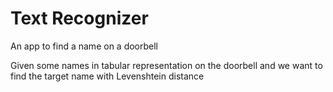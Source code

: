 # Text Recognizer
An app to find a name on a doorbell

Given some names in tabular representation on the doorbell and we want to find the target name with Levenshtein distance
